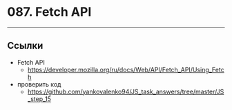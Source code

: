 # 087. Fetch API

---

## Ссылки

- Fetch API
	- https://developer.mozilla.org/ru/docs/Web/API/Fetch_API/Using_Fetch
- проверить код
	- https://github.com/yankovalenko94/JS_task_answers/tree/master/JS_step_15
